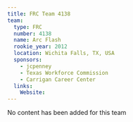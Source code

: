 ```yaml
---
title: FRC Team 4138
team:
  type: FRC
  number: 4138
  name: Arc Flash
  rookie_year: 2012
  location: Wichita Falls, TX, USA
  sponsors:
    - jcpenney
    - Texas Workforce Commission
    - Carrigan Career Center
  links:
    Website: 
---
```

No content has been added for this team
